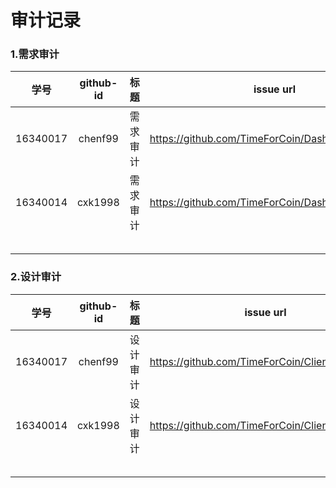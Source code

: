 # 审计记录

### 1.需求审计



|   学号   | github-id |   标题   | issue url                                           |
| :------: | :-------: | :------: | --------------------------------------------------- |
| 16340017 |  chenf99  | 需求审计 | <https://github.com/TimeForCoin/Dashboard/issues/4> |
| 16340014 |  cxk1998  | 需求审计 | https://github.com/TimeForCoin/Dashboard/issues/5   |
|          |           |          |                                                     |
|          |           |          |                                                     |
|          |           |          |                                                     |
|          |           |          |                                                     |
|          |           |          |                                                     |

### 2.设计审计



|   学号   | github-id |   标题   | issue url                                         |
| :------: | :-------: | :------: | ------------------------------------------------- |
| 16340017 |  chenf99  | 设计审计 | <https://github.com/TimeForCoin/Client/issues/42> |
| 16340014 |  cxk1998  | 设计审计 | <https://github.com/TimeForCoin/Client/issues/43> |
|          |           |          |                                                   |
|          |           |          |                                                   |
|          |           |          |                                                   |
|          |           |          |                                                   |
|          |           |          |                                                   |

